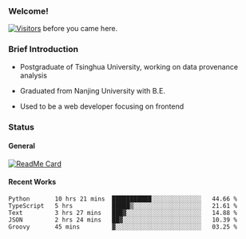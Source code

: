 ### Welcome!

[![Visitors](https://visitor-badge.laobi.icu/badge?page_id=HermitSun.HermitSun)]() before you came here.

### Brief Introduction

- Postgraduate of Tsinghua University, working on data provenance analysis

- Graduated from Nanjing University with B.E.

- Used to be a web developer focusing on frontend

### Status

#### General

[![ReadMe Card](https://github-readme-stats.hermitsun.vercel.app/api?username=HermitSun&count_private=true&show_icons=true)]()

#### Recent Works

<!--START_SECTION:waka-->
```text
Python       10 hrs 21 mins  ███████████░░░░░░░░░░░░░░   44.66 % 
TypeScript   5 hrs           █████▒░░░░░░░░░░░░░░░░░░░   21.61 % 
Text         3 hrs 27 mins   ███▓░░░░░░░░░░░░░░░░░░░░░   14.88 % 
JSON         2 hrs 24 mins   ██▓░░░░░░░░░░░░░░░░░░░░░░   10.39 % 
Groovy       45 mins         ▓░░░░░░░░░░░░░░░░░░░░░░░░   03.25 % 
```
<!--END_SECTION:waka-->
